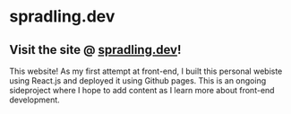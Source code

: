 # spradling.dev 

## Visit the site @ [spradling.dev](http://spradling.dev)!

This website! As my first attempt at front-end, I built this personal webiste using React.js and deployed it using Github pages. This is an ongoing sideproject where I hope to add content as I learn more about front-end development.